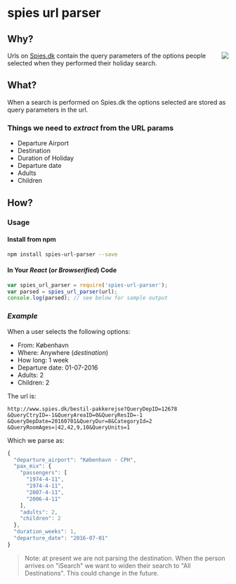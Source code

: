 # spies url parser

## Why?
<img style="float: right;" src="https://cloud.githubusercontent.com/assets/194400/15152068/db61b016-16cb-11e6-8811-4607baa2bf93.png">

Urls on [Spies.dk](http://www.spies.dk/) contain the query parameters
of the options people selected when they performed their holiday search.


## What?

When a search is performed on Spies.dk the options selected are stored as query parameters in the url.

### Things we need to *extract* from the URL params

+ Departure Airport
+ Destination
+ Duration of Holiday
+ Departure date
+ Adults
+ Children

## How?

### Usage

#### Install from npm

```sh
npm install spies-url-parser --save
```

#### In Your *React* (*or Browserified*) Code

```js
var spies_url_parser = require('spies-url-parser');
var parsed = spies_url_parser(url);
console.log(parsed); // see below for sample output
```

### *Example*

When a user selects the following options:
+ From: København
+ Where: Anywhere (*destination*)
+ How long: 1 week
+ Departure date: 01-07-2016
+ Adults: 2
+ Children: 2

The url is:
```
http://www.spies.dk/bestil-pakkerejse?QueryDepID=12678
&QueryCtryID=-1&QueryAreaID=0&QueryResID=-1
&QueryDepDate=20160701&QueryDur=8&CategoryId=2
&QueryRoomAges=|42,42,9,10&QueryUnits=1
```
Which we parse as:

```js
{
  "departure_airport": "København - CPH",
  "pax_mix": {
    "passengers": [
      "1974-4-11",
      "1974-4-11",
      "2007-4-11",
      "2006-4-11"
    ],
    "adults": 2,
    "children": 2
  },
  "duration_weeks": 1,
  "departure_date": "2016-07-01"
}
```

> Note: at present we are not parsing the destination.
> When the person arrives on "iSearch" we want to widen their search to "All Destinations".
> This could change in the future.
